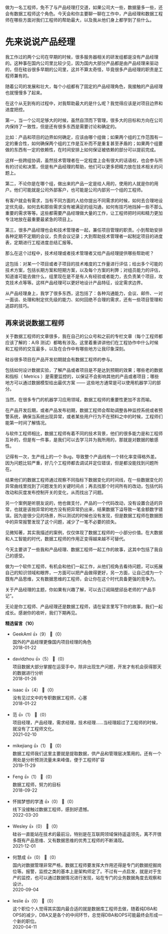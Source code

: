 做为一名工程师，免不了与产品经理打交道，如果公司大一些，数据量多一些，还会有数据工程师这个角色。今天会和你主要聊一聊在工作中，产品经理和数据工程师在哪些方面对我们工程师的帮助最大，以及我从他们身上都学到了些什么。

# 先来说说产品经理

我工作过的两个公司在早期的时候，很多服务器相关的研发组都是没有产品经理的。这种事在国内公司里比较少见，因为国内大部分产品都是由产品经理来驱动的，但在硅谷很多早期的公司里，这并不算太奇怪，毕竟很多产品经理的职责是工程师兼有的。

随着公司的发展和壮大，每个小组都有了固定的产品经理角色，我接触的产品经理也就慢慢多了起来。

在这个从无到有的过程中，对我帮助最大的是什么呢？我觉得应该是对项目边界和进度把控。

第一，当一个公司足够大的时候，虽然自顶而下管理，很多大的目标和方向在公司内保持了一致性，但是还有很多东西是需要讨论和确定的。

比如：产品和项目的边界如何确定，应该由哪个组做；如果两个组的工作范围有一定的重合性，如何确保两个组的工作是互补而不是重复甚至矛盾的；如果两个组要做的东西有一定的依赖性，在时间安排上如何保证被依赖的部分可以提前完成。

这样一些跨组协调，虽然技术管理者在一定程度上会有很大的话语权，也会参与所有的讨论和决策，但是有产品经理的帮助，他们可以更多把精力放在技术相关的问题上。

第二，不论你是在哪个组，做出来的产品一定是给人用的，使用的人就是你的用户。他们可能就是公司外部客户，也可能是公司内部另一个组的工程师。

有客户就会有需求，当有不同方面的人给你提出不同需求的时候，如何去合理地设定优先级，如何去和那些需求没有被满足的组沟通，如何有技巧地挡掉一些不那么重要的需求等等。这些都需要产品经理做大量的工作，让工程师把时间和精力更加专注地放在最重要最紧急的项目上。

第三，很多产品经理也会和技术管理者一起，兼任项目管理的职责。小到帮助安排各种定期不定期的会议，负责会议记录；大到帮助技术管理者一起制定项目的进度表，定期进行工程进度总结汇报等。

那么在这个过程中，技术经理或者技术管理者又给产品经理提供哪些帮助呢？

这包括：对某一个项目或者子项目的技术难度的工作量进行评估；给出多个可能的技术方案，包括长期方案和短期方案，以及每个方案的利弊；对组员能力的评估，知道谁可能去做什么，组里现在是不是有人有经验或者能力，去负责某个项目，攻克技术点等等。这样产品经理可以更好地设计产品特征，设定需求边界。

从产品经理身上，我学了很多东西，这包括了：各种沟通能力，会议、邮件、一对一面谈、处理和制定优先级的能力、如何回绝不合理的需求，还有一些项目管理和追踪的技巧。

## 再来说说数据工程师

关于数据工程师的文章很多，我在自己的公众号和之前的专栏文章（每个工程师都应该了解的：A/B 测试）都略有涉及。这里着重讲讲他们在工程协作中什么时候和工程师的交互最多，以及在合作中有哪些地方让我印象深刻。

硅谷很多项目在产品开发初期就会有数据工程师的参与。

包括如何设计数据实验，了解产品或者项目是不是达到预期的效果；哪些老的数据和指标（ Metrics ）是需要监控的，以保证不会影响其他的产品或者项目；哪些地方可以通过数据模型给出最优方案 —— 这些地方通常是可以使用机器学习的部分。

当然，在很多专门的机器学习应用领域，数据工程师的重要性更加不言而喻。

在产品开发后期，或者产品发布初期，数据工程师会帮助调整各种监控系统或者预警系统，确保当系统出现异常，或者某些用户行为不在预料之中的时候，工程师们能第一时间了解情况。

与软件工程师相比，数据工程师有着不同的技术背景，他们的很多能力是和工程师互补的，但是有一件事，是我们可以去学习并为我所用的，那就是对数据的敏感性。

记得有一次，生产线上的一个 Bug，导致整个产品线有一个转化率变得格外差。因为问题比较严重，好几个工程师都去调试并定位错误，但是都没能找到问题所在。

结果他们的数据工程师通过观察不同指标下数据变化的时间线，在一些数据变化的异常曲线里找到了问题发生的关键时间点；再去找那个时间所有的改动，包括代码改动和灰度发布控制开关的变化，从而找出了问题。

另一个案例是听朋友说的，他也做支付，产品的一个代码改动，没有设置合适的异常，也就是该抛异常的地方没有把异常扔出来，结果数据下溢导致一笔金额数字错误。因为是很少见的场景，所以测试的时候也没有发现，但是数据工程师在数据图中的异常报警发现了这个问题，减少了一笔不必要的损失。

见微知著，其实我描述的案例，仅仅体现了数据工程师的一小部分价值。在大数据和人工智能的时代，数据工程师的作用正变得越来越不可替代。

今天主要讲了一些我和产品经理、数据工程师一起工作的故事，这其中包括了我自己的感受。

做为一个软件工程师，有机会和他们一起工作，从他们视角去看待问题，可以拓展自己的知识领域和眼界，一方面可以把产品做得更好，另一方面，让自己成为一个既有产品思维，又有数据思维的工程师，会让你在这个时代具备更强的竞争力。

关于产品经理的主题，你如果有兴趣了解，可以去订阅隔壁邱岳老师的“产品手记”。

无论是你工程师、产品经理还是数据工程师，请在留言里写下你的故事，我们一起成长。感谢你的收听，我们下期再见。
<div><strong>精选留言（10）</strong></div><ul>
<li><span>GeekAmI</span> 👍（9） 💬（0）<div>国外的产品经理更像国内项目经理的角色</div>2018-01-22</li><br/><li><span>davidzhou</span> 👍（5） 💬（0）<div>项目数据大部分掌握在运营手中，除非出现生产问题，开发才有机会获得那天的数据进行分析</div>2018-01-26</li><br/><li><span>isaac</span> 👍（4） 💬（0）<div>没有见过文中的专职数据工程师，心塞</div>2018-01-22</li><br/><li><span>范</span> 👍（1） 💬（0）<div>项目经理，产品经理，需求经理，技术经理……当经理超过了工程师的时候，就没有了工程师文化。</div>2021-02-10</li><br/><li><span>mikejiang</span> 👍（1） 💬（0）<div>数据工程师我们这里主要就是提取数据，供产品和管理层决策用的。还有一个用处是分析预测流量未来峰值，便于工程师扩容</div>2019-11-29</li><br/><li><span>Feng</span> 👍（1） 💬（0）<div>数据工程师，努力的目标</div>2018-09-22</li><br/><li><span>怀揣梦想的学渣</span> 👍（0） 💬（0）<div>线下没接触过数据工程师，感到好遗憾。</div>2022-03-20</li><br/><li><span>Wesley</span> 👍（0） 💬（0）<div>硅谷一直能站在技术的最前沿，特别是在互联网领域保持遥遥领先，离不开很多既有产品思维、又有数据思维的优秀工程师的不断涌现。</div>2021-12-01</li><br/><li><span>何慧成</span> 👍（0） 💬（0）<div>国内对数据管理非常严格，数据工程师要发挥大作用还得是专门的数据挖掘岗位等。报警，监控之类的基本上是架构师定了。不过有一点启发，就是对于生产的监控，也可以通过数据情况进行发现，站在专门的业务数据角度去观察和设计。</div>2020-09-04</li><br/><li><span>leslie</span> 👍（0） 💬（0）<div>这个职位个人觉得其实国内最合适的就是数据库工程师去做，随着纯DBA和OPS的减少，DBA又是各个的中间环节，总觉得DBA和OPS可能最终会形成一个新的职位。</div>2020-04-11</li><br/>
</ul>
